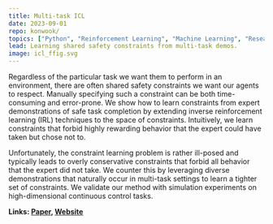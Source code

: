 ```yaml
---
title: Multi-task ICL
date: 2023-09-01
repo: konwook/
topics: ["Python", "Reinforcement Learning", "Machine Learning", "Research"]
lead: Learning shared safety constraints from multi-task demos.
image: icl_ffig.svg
---
```

Regardless of the particular task we want them to perform in an environment, there are often shared safety constraints we want our agents to respect. Manually specifying such a constraint can be both time-consuming and error-prone. We show how to learn constraints from expert demonstrations of safe task completion by extending inverse reinforcement learning (IRL) techniques to the space of constraints. Intuitively, we learn constraints that forbid highly rewarding behavior that the expert could have taken but chose not to. 

Unfortunately, the constraint learning problem is rather ill-posed and typically leads to overly conservative constraints that forbid all behavior that the expert did not take. We counter this by leveraging diverse demonstrations that naturally occur in multi-task settings to learn a tighter set of constraints. We validate our method with simulation experiments on high-dimensional continuous control tasks.

**Links: [Paper](https://arxiv.org/abs/2309.00711),
[Website](https://gokul.dev/icl/)**

